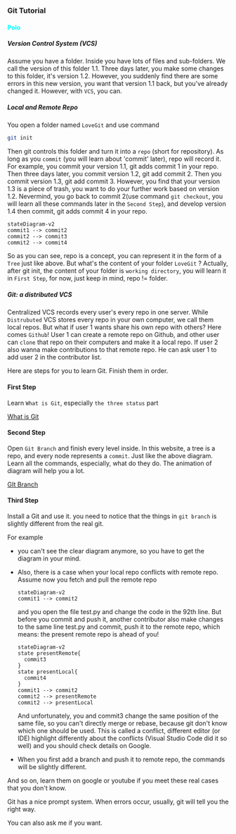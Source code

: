 <h3>Git Tutorial</h3> <h4><a style="color:Cyan";>Polo</a></h4>



<h5>Version Control System (VCS)</h5>

Assume you have a folder. Inside you have lots of files and sub-folders. We call the version of this folder 1.1. Three days later, you make some changes to this folder, it's version 1.2. However, you suddenly find there are some errors in this new version, you want that version 1.1 back, but you've already changed it. However, with `VCS`, you can. 

<h5>Local and Remote Repo</h5>

You open a folder named `LoveGit` and use command

```bash
git init
```

Then git controls this folder and turn it into a `repo` (short for repository). As long as you `commit` (you will learn about 'commit' later), repo will record it. For example, you commit your version 1.1, git adds commit 1 in your repo. Then three days later, you commit version 1.2, git add commit 2. Then you commit version 1.3, git add commit 3. However, you find that your version 1.3 is a piece of trash, you want to do your further work based on version 1.2. Nevermind, you go back to commit 2(use command `git checkout`, you will learn all these commands later in the `Second Step`), and develop version 1.4 then commit, git adds commit 4 in your repo.   

```mermaid
stateDiagram-v2
commit1 --> commit2
commit2 --> commit3
commit2 --> commit4
```

So as you can see, repo is a concept, you can represent it in the form of a `Tree` just like above. But what's the content of your folder `LoveGit` ? Actually, after git init, the content of your folder is `working directory`, you will learn it in `First Step`, for now, just keep in mind, repo != folder.

<h5>Git: a distributed VCS</h5>

Centralized VCS records every user's every repo in one server. While `Distrubuted` VCS stores every repo in your own computer, we call them local repos. But what if user 1 wants share his own repo with others? Here comes `Github`! User 1 can create a remote repo on Github, and other user can `clone` that repo on their computers and make it a local repo. If user 2 also wanna make contributions to that remote repo. He can ask user 1 to add user 2 in the contributor list. 



Here are steps for you to learn Git. Finish them in order.

<h4>First Step</h4>

Learn `What is Git`, especially `the three status` part

[What is Git](https://git-scm.com/book/en/v2/Getting-Started-What-is-Git%3F)



<h4>Second Step</h4>

Open `Git Branch` and finish every level inside. In this website, a tree is a repo, and every node represents a `commit`. Just like the above diagram. Learn all the commands, especially, what do they do. The animation of diagram will help you a lot.

[GIt Branch](https://learngitbranching.js.org/)



<h4>Third Step</h4>

Install a Git and use it. you need to notice that the things in `git branch` is slightly different from the real git. 

For example

* you can't see the clear diagram anymore, so you have to get the diagram in your mind. 

* Also, there is a case when your local repo conflicts with remote repo. Assume now you fetch and pull the remote repo

  ```mermaid
  stateDiagram-v2
  commit1 --> commit2
  ```

  and you open the file test.py and change the code in the 92th line. But before you commit and push it, another contributor also make changes to the same line test.py and commit, push it to the remote repo, which means: the present remote repo is ahead of you!

  ```mermaid
  stateDiagram-v2
  state presentRemote{
  	commit3
  }
  state presentLocal{
  	commit4
  }
  commit1 --> commit2
  commit2 --> presentRemote
  commit2 --> presentLocal
  ```

  And unfortunately, you and commit3 change the same position of the same file, so you can't directly merge or rebase, because git don't know which one should be used. This is called a conflict, different editor (or IDE) highlight differently about the conflicts (Visual Studio Code did it so well) and you should check details on Google.

* When you first add a branch and push it to remote repo, the commands will be slightly different.

And so on, learn them on google or youtube if you meet these real cases that you don't know.

Git has a nice prompt system. When errors occur, usually, git will tell you the right way. 

You can also ask me if you want.

